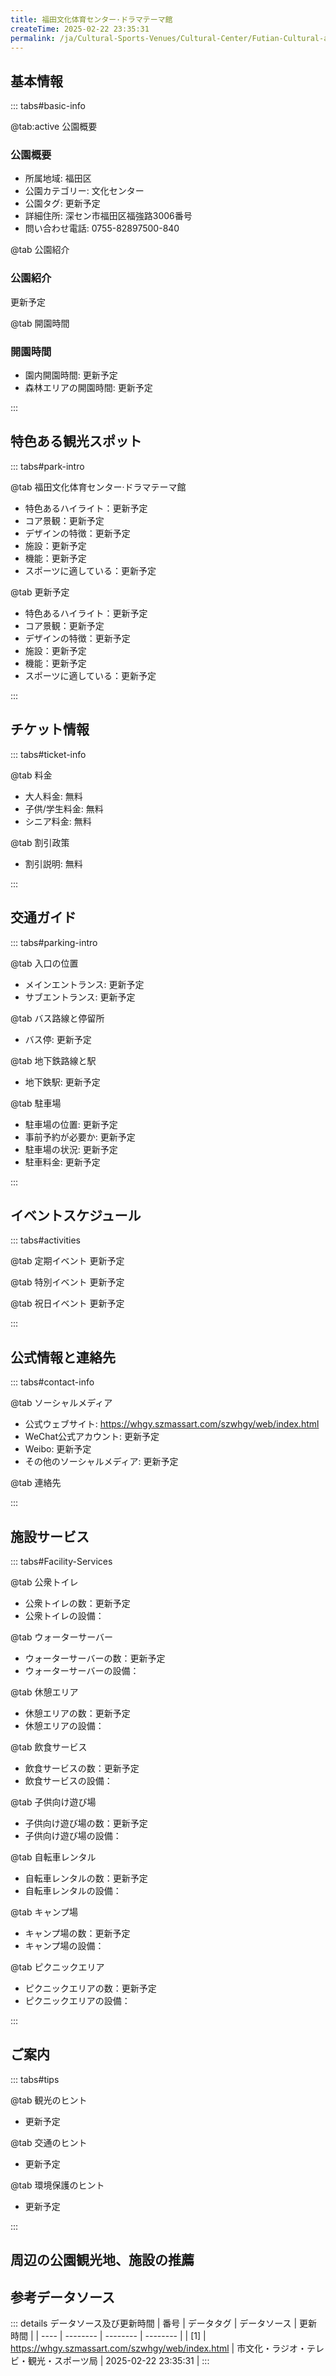 ```yaml
---
title: 福田文化体育センター·ドラマテーマ館
createTime: 2025-02-22 23:35:31
permalink: /ja/Cultural-Sports-Venues/Cultural-Center/Futian-Cultural-and-Sports-Center·Drama-Theme-Pavilion/
---
```



<script setup>
import ImageSwiper from '/.vuepress/theme/components/ImageSwiper.vue'
// 轮播图数据
const swiperItems = [
    {
                link: 'https://szmassart.oss-cn-hangzhou.aliyuncs.com/szwhgy/szwhgy/H5/20221019095736N9lqUzG9vgCHp3pi7ZVO_750_500.jpg',
                title: '福田文化体育センター·ドラマテーマ館',
                description: '更新予定...',
                author: '市文化・ラジオ・テレビ・観光・スポーツ局',
                date: '2025/02/23'
                },
  {
                link: 'https://szmassart.oss-cn-hangzhou.aliyuncs.com/szwhgy/szwhgy/H5/20221019095736N9lqUzG9vgCHp3pi7ZVO_750_500.jpg',
                title: '福田文化体育センター·ドラマテーマ館',
                description: '更新予定...',
                author: '市文化・ラジオ・テレビ・観光・スポーツ局',
                date: '2025/02/23'
                }
]
// 配置项
const swiperConfig = {
  height: 500,
  showInfo: true
}
</script>
<!-- 轮播图组件 -->
<ImageSwiper :items="swiperItems" :config="swiperConfig" />



## 基本情報

::: tabs#basic-info

@tab:active 公園概要
### 公園概要
- 所属地域: 福田区
- 公園カテゴリー: 文化センター
- 公園タグ: 更新予定
- 詳細住所: 深セン市福田区福強路3006番号
- 問い合わせ電話: 0755-82897500-840

@tab 公園紹介
### 公園紹介
更新予定

@tab 開園時間
### 開園時間
- 園内開園時間: 更新予定
- 森林エリアの開園時間: 更新予定

:::

## 特色ある観光スポット

::: tabs#park-intro

@tab 福田文化体育センター·ドラマテーマ館
<ImageCard
image="https://szmassart.oss-cn-hangzhou.aliyuncs.com/szwhgy/szwhgy/H5/20221019095736N9lqUzG9vgCHp3pi7ZVO_750_500.jpg"
    title="福田文化体育センター·ドラマテーマ館"
    description="更新予定"
    date=""
    author="市文化・ラジオ・テレビ・観光・スポーツ局"
/>


- 特色あるハイライト：更新予定
- コア景観：更新予定
- デザインの特徴：更新予定
- 施設：更新予定
- 機能：更新予定
- スポーツに適している：更新予定

@tab 更新予定
<ImageCard
image="https://szmassart.oss-cn-hangzhou.aliyuncs.com/szwhgy/szwhgy/H5/20221019095736N9lqUzG9vgCHp3pi7ZVO_750_500.jpg"
    title="福田文化体育センター·ドラマテーマ館"
    description="更新予定"
    date=""
    author="市文化・ラジオ・テレビ・観光・スポーツ局"
/>


- 特色あるハイライト：更新予定
- コア景観：更新予定
- デザインの特徴：更新予定
- 施設：更新予定
- 機能：更新予定
- スポーツに適している：更新予定

:::

## チケット情報

::: tabs#ticket-info

@tab 料金
- 大人料金: 無料
- 子供/学生料金: 無料
- シニア料金: 無料

@tab 割引政策
- 割引説明: 無料

:::

## 交通ガイド

::: tabs#parking-intro

@tab 入口の位置
- メインエントランス: 更新予定
- サブエントランス: 更新予定

@tab バス路線と停留所
- バス停: 更新予定

@tab 地下鉄路線と駅
- 地下鉄駅: 更新予定

@tab 駐車場
- 駐車場の位置: 更新予定
- 事前予約が必要か: 更新予定
- 駐車場の状況: 更新予定
- 駐車料金: 更新予定

:::

## イベントスケジュール

::: tabs#activities

@tab 定期イベント
更新予定

@tab 特別イベント
更新予定

@tab 祝日イベント
更新予定

:::

## 公式情報と連絡先

::: tabs#contact-info

@tab ソーシャルメディア
- 公式ウェブサイト: https://whgy.szmassart.com/szwhgy/web/index.html
- WeChat公式アカウント: 更新予定
- Weibo: 更新予定
- その他のソーシャルメディア: 更新予定

@tab 連絡先

:::

## 施設サービス

::: tabs#Facility-Services

@tab 公衆トイレ
- 公衆トイレの数：更新予定
- 公衆トイレの設備：

@tab ウォーターサーバー
- ウォーターサーバーの数：更新予定
- ウォーターサーバーの設備：

@tab 休憩エリア
- 休憩エリアの数：更新予定
- 休憩エリアの設備：

@tab 飲食サービス
- 飲食サービスの数：更新予定
- 飲食サービスの設備：

@tab 子供向け遊び場
- 子供向け遊び場の数：更新予定
- 子供向け遊び場の設備：

@tab 自転車レンタル
- 自転車レンタルの数：更新予定
- 自転車レンタルの設備：

@tab キャンプ場
- キャンプ場の数：更新予定
- キャンプ場の設備：

@tab ピクニックエリア
- ピクニックエリアの数：更新予定
- ピクニックエリアの設備：

:::

## ご案内

::: tabs#tips

@tab 観光のヒント
- 更新予定

@tab 交通のヒント
- 更新予定

@tab 環境保護のヒント
- 更新予定

:::

## 周辺の公園観光地、施設の推薦

<CardGrid>
  <ImageCard
        image="http://www.sz.gov.cn/img/4/4097/4097242/11116974.jpg"
        title="宝安区文化センター"
        description="宝安区文化センターは、以前は宝安区大衆文化芸術センターと呼ばれていました。2018年5月にアップグレードと改修プロジェクトが開始され、アップグレード後、コンサートホールと宝安図書館児童分館とともに「宝安1990」（図書館、文化センター、コンサートホール）を形成しました。宝安区文化センターは、ダンス、音楽、演劇、民俗芸術、美術、書道、写真、文学、理論研究、無形文化遺産、ネットワークデジタルサービスなど10の業務カテゴリを備えており、WeChatパブリックアカウントとパブリック文化クラウドサービスを開設しています。宝安区文化センターは、大衆文化芸術の指導とトレーニング、公益大衆文化活動、大衆文学芸術作品の創作指導、無形文化遺産の保護と継承などの任務を担っており、主に草の根の公共文化サービスにおける大衆文化の最前線と展示窓口としての役割を果たしています。"
        href="/ja/Cultural-Sports-Venues/Cultural-Center/Bao'an-District-Cultural-Center/"
        author="更新予定"
        date="2025/01/02"
      />
      <ImageCard
        image="http://www.sz.gov.cn/img/4/4097/4097242/11116974.jpg"
        title="宝安区文化センター"
        description="宝安区文化センターは、以前は宝安区大衆文化芸術センターと呼ばれていました。2018年5月にアップグレードと改修プロジェクトが開始され、アップグレード後、コンサートホールと宝安図書館児童分館とともに「宝安1990」（図書館、文化センター、コンサートホール）を形成しました。宝安区文化センターは、ダンス、音楽、演劇、民俗芸術、美術、書道、写真、文学、理論研究、無形文化遺産、ネットワークデジタルサービスなど10の業務カテゴリを備えており、WeChatパブリックアカウントとパブリック文化クラウドサービスを開設しています。宝安区文化センターは、大衆文化芸術の指導とトレーニング、公益大衆文化活動、大衆文学芸術作品の創作指導、無形文化遺産の保護と継承などの任務を担っており、主に草の根の公共文化サービスにおける大衆文化の最前線と展示窓口としての役割を果たしています。"
        href="/ja/Cultural-Sports-Venues/Cultural-Center/Bao'an-District-Cultural-Center/"
        author="更新予定"
        date="2025/01/02"
      />
    </CardGrid>


## 参考データソース

::: details データソース及び更新時間
| 番号 | データタグ | データソース | 更新時間 |
| ---- | -------- | -------- | -------- |
| [1] | https://whgy.szmassart.com/szwhgy/web/index.html | 市文化・ラジオ・テレビ・観光・スポーツ局 | 2025-02-22 23:35:31 |
:::

